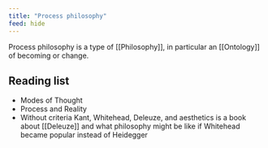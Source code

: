 ```yaml
---
title: "Process philosophy"
feed: hide
---
```


Process philosophy is a type of [[Philosophy]], in particular an [[Ontology]] of becoming or change.

## Reading list

* Modes of Thought
* Process and Reality
* Without criteria Kant, Whitehead, Deleuze, and aesthetics is a book about [[Deleuze]] and what philosophy might be like if Whitehead became popular instead of Heidegger